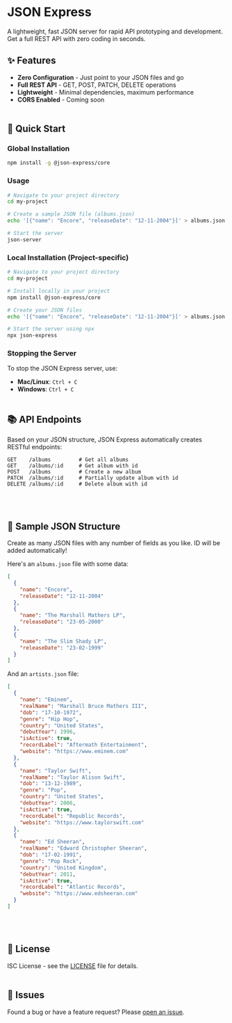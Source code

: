 # JSON Express

A lightweight, fast JSON server for rapid API prototyping and development. Get a full REST API with zero coding in seconds.

## ✨ Features

- **Zero Configuration** - Just point to your JSON files and go
- **Full REST API** - GET, POST, PATCH, DELETE operations
- **Lightweight** - Minimal dependencies, maximum performance
- **CORS Enabled** - Coming soon
<br><br>

## 🚀 Quick Start

### Global Installation
```bash
npm install -g @json-express/core
```

### Usage
```bash
# Navigate to your project directory
cd my-project

# Create a sample JSON file (albums.json)
echo '[{"name": "Encore", "releaseDate": "12-11-2004"}]' > albums.json

# Start the server
json-server
```

### Local Installation (Project-specific)
```bash
# Navigate to your project directory
cd my-project

# Install locally in your project
npm install @json-express/core

# Create your JSON files
echo '[{"name": "Encore", "releaseDate": "12-11-2004"}]' > albums.json

# Start the server using npx
npx json-express
```

### Stopping the Server
To stop the JSON Express server, use:
- **Mac/Linux**: `Ctrl + C`
- **Windows**: `Ctrl + C`
<br><br>

## 📚 API Endpoints

Based on your JSON structure, JSON Express automatically creates RESTful endpoints:

```
GET    /albums         # Get all albums
GET    /albums/:id     # Get album with id
POST   /albums         # Create a new album
PATCH  /albums/:id     # Partially update album with id 
DELETE /albums/:id     # Delete album with id 
```
<br><br>

## 📁 Sample JSON Structure

Create as many JSON files with any number of fields as you like. ID will be added automatically!

Here's an `albums.json` file with some data:

```json
[
  {
    "name": "Encore",
    "releaseDate": "12-11-2004"
  },
  {
    "name": "The Marshall Mathers LP",
    "releaseDate": "23-05-2000"
  },
  {
    "name": "The Slim Shady LP",
    "releaseDate": "23-02-1999"
  }
]
```

And an `artists.json` file:

```json
[
  {
    "name": "Eminem",
    "realName": "Marshall Bruce Mathers III",
    "dob": "17-10-1972",
    "genre": "Hip Hop",
    "country": "United States",
    "debutYear": 1996,
    "isActive": true,
    "recordLabel": "Aftermath Entertainment",
    "website": "https://www.eminem.com"
  },
  {
    "name": "Taylor Swift",
    "realName": "Taylor Alison Swift",
    "dob": "13-12-1989",
    "genre": "Pop",
    "country": "United States",
    "debutYear": 2006,
    "isActive": true,
    "recordLabel": "Republic Records",
    "website": "https://www.taylorswift.com"
  },
  {
    "name": "Ed Sheeran",
    "realName": "Edward Christopher Sheeran",
    "dob": "17-02-1991",
    "genre": "Pop Rock",
    "country": "United Kingdom",
    "debutYear": 2011,
    "isActive": true,
    "recordLabel": "Atlantic Records",
    "website": "https://www.edsheeran.com"
  }
]
```
<br><br>

## 📄 License

ISC License - see the [LICENSE](LICENSE) file for details.
<br><br>

## 🐛 Issues

Found a bug or have a feature request? Please [open an issue](https://github.com/vaz-matri/json-express/issues).
